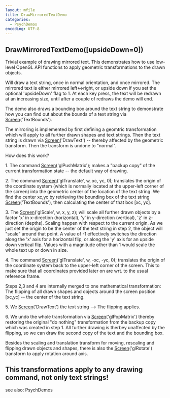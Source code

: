 ```yaml
---
layout: mfile
title: DrawMirroredTextDemo
categories:
  - PsychDemos
encoding: UTF-8
---
```


DrawMirroredTextDemo([upsideDown=0])
----

 Trivial example of drawing mirrored text. This demonstrates how to use
 low-level OpenGL API functions to apply geometric transformations to
 the drawn objects.

 Will draw a text string, once in normal orientation, and once mirrored.
 The mirrored text is either mirrored left\<-\>right, or upside down if you
 set the optional 'upsideDown' flag to 1. At each key press, the text
 will be redrawn at an increasing size, until after a couple of redraws
 the demo will end.

 The demo also draws a bounding box around the text string to demonstrate
 how you can find out about the bounds of a text string via
 [Screen](/docs/Screen)('TextBounds').

 The mirroring is implemented by first defining a geomtric transformation
 which will apply to all further drawn shapes and text strings. Then the
 text string is drawn via [Screen](/docs/Screen)('DrawText') -- thereby affected by the
 geometric transform. Then the transform is undone to "normal".

 How does this work?

 1\. The command [Screen](/docs/Screen)('glPushMatrix'); makes a "backup copy" of the
 current transformation state -- the default way of drawing.

 2\. The command [Screen](/docs/Screen)('glTranslate', w, xc, yc, 0); translates the
 origin of the coordinate system (which is normally located at the
 upper-left corner of the screen) into the geometric center of the
 location of the text string. We find the center xc,yc by retrieving the
 bounding box of the text string [Screen](/docs/Screen)('TextBounds'), then calculating
 the center of that box [xc, yc].

 3\. The [Screen](/docs/Screen)('glScale', w, x, y, z); will scale all further drawn
 objects by a factor 'x' in x-direction (horizontal), 'y' in y-direction
 (vertical), 'z' in z-direction (depths). Scaling happen with respect to
 the current origin. As we just set the origin to be the center of the
 text string in step 2, the object will "scale" around that point. A
 value of -1 effectively switches the direction along the 'x' axis for a
 horizontal flip, or along the 'y' axis for an upside down vertical flip.
 Values with a magnitude other than 1 would scale the whole text up or
 down in size.

 4\. The command [Screen](/docs/Screen)('glTranslate', w, -xc, -yc, 0); translates the
 origin of the coordinate system back to the upper-left corner of the
 screen. This to make sure that all coordinates provided later on are
 wrt. to the usual reference frame.

 Steps 2,3 and 4 are internally merged to one mathematical transformation:
 The flipping of all drawn shapes and objects around the screen position
 [xc,yc] -- the center of the text string.

 5\. We [Screen](/docs/Screen)('DrawText') the text string --\> The flipping applies.

 6\. We undo the whole transformation via [Screen](/docs/Screen)('glPopMatrix') thereby
 restoring the original "do nothing" transformation from the backup copy
 which was created in step 1. All further drawing is therbey unaffected
 by the flipping, so we can draw the second copy of the text and the
 bounding box.

Besides the scaling and translation transform for moving, rescaling and
flipping drawn objects and shapes, there is also the [Screen](/docs/Screen)('glRotate')
transform to apply rotation around axis.

This transformations apply to any drawing command, not only text strings!
----

see also: PsychDemos